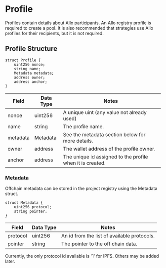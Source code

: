 # Profile

Profiles contain details about Allo participants. An Allo registry profile is
required to create a pool. It is also recommended that strategies use Allo
profiles for their recipients, but it is not required. 

## Profile Structure

```solidity
struct Profile {
    uint256 nonce;
    string name;
    Metadata metadata;
    address owner;
    address anchor;
}
```
| Field | Data Type | Notes |
| --- | --- | --- |
| nonce | uint256 | A unique uint (any value not already used) | 
| name | string | The profile name. | 
| metadata | Metadata | See the metadata section below for more details.|
| owner | address | The wallet address of the profile owner. |
| anchor | address | The unique id assigned to the profile when it is created. |

### Metadata

Offchain metadata can be stored in the project registry using the Metadata
struct.

```solidity
struct Metadata {
    uint256 protocol;
    string pointer;
}
```

| Field | Data Type | Notes |
| --- | --- | --- |
| protocol | uint256 | An id from the list of available protocols. | 
| pointer | string | The pointer to the off chain data. | 

Currently, the only protocol id available is '1' for IPFS. Others may be added later.

